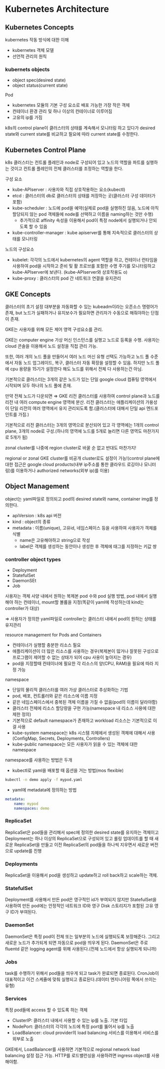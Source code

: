 # Kubernetes Architecture

## Kubernetes Concepts

kubernetes 작동 방식에 대한 이해

- kubernetes 객체 모델
- 선언적 관리의 원칙

### kubernets objects

- object spec(desired state)
- object status(current state)

Pod

- kubernetes 모듈의 기본 구성 요소로 배포 가능한 가장 작은 객체
- 컨테이너 환경 관리 및 하나 이상의 컨테이너로 이루어짐
- 고유의 ip를 가짐

k8s의 control plane이 클러스터의 상태를 계속해서 모니터링 하고 있다가 desired state와 current state를 비교하고 필요에 따라 current state를 수정한다.

## Kubernetes Control Plane

k8s 클러스터는 컨트롤 플레인과 node로 구성되어 있고 노드의 역할을 파트를 실행하는 것이고 컨트롤 플레인의 전체 클러스터를 조정하는 역할을 한다.

구성 요소

- kube-APIserver : 사용자와 직접 상호작용하는 요소(kubectl)
- etcd : 클러스터의 db로 클러스터의 상태를 저장하는 곳(클러스터 구성 데이터가 포함)
- kube-scheduler : 노드에 pod을 예약(실제로 pod을 실행하진 않음, 노드에 아직 할당되지 않는 pod 객체들에 node를 선택하고 이름을 naming하는 것만 수행)
    - 추가적으로 affinity 속성을 이용해서 pod이 특정 node에서 실행되거나 안되도록 할 수 있음
- kube-controller-manager : kube apiserver를 통해 지속적으로 클러스터의 상태를 모니터링

노드의 구성요소

- kubelet: 각각의 노드에서 kubernetes의 agent 역할을 하고, 컨테이너 런타임을 사용하여 pod을 시작하고 준비 및 활 프로브를 포함한 수명 주기를 모니터링하고 kube-APIserver에 보낸다. (kube-APIserver와 상호작용도 o)
- kube-proxy : 클러스터의 pod 간 네트워크 연결을 유지관리

## GKE Concepts

클러스터의 초기 설정 대부분을 자동화할 수 있는 kubeadm이라는 오픈소스 명령어가 존재, but 노드가 실패하거나 유지보수가 필요하면 관리자가 수동으로 해줘야하는 단점이 존재.

GKE는 사용자를 위해 모든 제어 영역 구성요소를 관리.  

GKE는 computer engine 가상 머신 인스턴스를 실행고 노드로 등록을 수행. 사용자는 cloud 콘솔을 이용해서 노드 설정을 직접 관리 가능.

또한, 여러 개의 노드 풀을 만들어서 여러 노드 머신 유형 선택도 가능하고 노드 풀 수준에서 자동 노드 업그레이드, 복구, 클러스터 자동 확장을 설정할 수 있음. 하지만 노드 풀에 cpu 용량을 15기가 설정한다 해도 노드를 위해서 전체 다 사용하는건 아님.

기본적으로 클러스터는 3개의 같은 노드가 있는 단일 google cloud 컴퓨팅 영역에서 시작되며 모두 하나의 노드 풀에 존재.

만약 전체 노드가 다운되면 ⇒ GKE 리전 클러스터를 사용하여 control plane과 노드를 리전 내 여러 compute engine 영역에 분산. 리전 클러스터는 애플리케이션의 가용성이 단일 리전의 여러 영역에서 유지 관리되도록 함.(클러스터에 대해서 단일 api 엔드포인트를 가짐.)

기본적으로 리전 클러스터는 3개의 영역으로 분산되어 있고 각 영역에는 1개의 control plane, 3개의 node로 구성.(하나의 영역에 노드를 5개로 늘리면 다른 영역도 마찬가지로 5개가 됨)

zonal cluster를 나중에 region cluster로 바꿀 순 없고 반대도 마찬가지!

regional or zonal GKE cluster를 비공개 cluster로도 설정이 가능!(control plane에 대한 접근은 google cloud products(내부 ip주소를 통한 클라우드 로깅이나 모니터링)를 이용하거나 authorized networks(외부 ip)를 이용)

## Object Management

object는 yaml파일로 정의되고 pod의 desired state와 name, container img를 정의한다.

- apiVersion : k8s api 버전
- kind : object의 종류
- metadata : 이름(unique), 고유id, 네임스페이스 등을 사용하여 사용자가 객체를 식별
    - name은 고유해야하고 string으로 작성
    - label은 객체를 생성하는 동안이나 생성한 후 객체에 태그를 지정하는 키값 쌍

### controller object types

- Deployment
- StatefulSet
- DaemonSEt
- Job

사용자는 객체 사양 내에서 원하는 복제본 pod 수와 pod 실행 방법, pod 내에서 실행해야 하는 컨테이너, mount할 볼륨을 지정(똑같이 yaml에 작성하는데 kind는 controller가 대상)

⇒ 사용자가 정의한 yaml파일로 controller는 클러스터 내에서 pod의 원하는 상태를 유지관리

resource management for Pods and Containers

- 컨테이너가 실행할 충분한 리소스 필요
- 애플리케이션이 더 많은 리소스를 사용하는 경우(복제본이 많거나 잘못된 구성으로 프로그램이 제어할 수 없는 상태가 되어 cpu 사용이 높아지는 경우)
- pod을 지정할때 컨테이너에 필요한 각 리소스의 양(CPU, RAM)을 필요에 따라 지정 가능

namespace

- 단일의 물리적 클러스터를 여러 가상 클러스터로 추상화하는 기법
- pod, 배포, 컨트롤러와 같은 리소스에 이름 지정
- 같은 네임스페이스에서 중복된 객체 이름을 가질 수 없음(pod의 이름이 달라야함)
- 클러스터 전체에 리소스 할당량을 구현 가능(namespace 내 리소스 사용에 대한 제한 정의)
- 기본적으로 default namespace가 존재하고 workload 리소스는 기본적으로 이걸 사용
- kube-system namespace는 k8s 시스템 자체에서 생성된 객체에 대해서 사용(ConfigMap, Secrets, Deployments, Controllers)
- kube-public namespace는 모든 사용자가 읽을 수 있는 객체에 대한 namespace

namespace를 사용하는 방법은 두개

- kubectl로 yaml을 배포할 때 옵션을 거는 방법(mos flexible)

```bash
kubectl -n demo apply -f mypod.yaml
```

- yaml에 metadata에 정의하는 방법

```yaml
metadata:
	name: mypod
	namespaces: demo
```

### ReplicaSet

ReplicaSet은 pod들을 관리해서 spec에 정의한 desired state를 유지하는 객체이고 Deployment는 하나 이상의 ReplicaSet으로 구성되어 있고 롤링 업데이트를 할 때 새로운 ReplicaSet을 만들고 이전 ReplicaSet의 pod들을 하나씩 지우면서 새로운 버전으로 update를 진행

### Deployments

ReplicaSet을 이용해서 pod을 생성하고 update하고 roll back하고 scale하는 객체.

### StatefulSet

Deployment를 사용해서 만든 pod은 영구적인 id가 부여되지 않지만 StatefulSet을 사용하여 만든 pod에는 안정적인 네트워크 ID와 영구 Disk 스토리지가 포함된 고유 영구 ID가 부여된다.

### DaemonSet

DaemonSet은 특정 pod이 전체 또는 일부분의 노드에 실행되도록 보장해준다. 그리고 새로운 노드가 추가되게 되면 자동으로 pod을 띄우게 된다. DaemonSet은 주로 fluentd 같은 logging agent를 위해 사용된다.(전체 노드에서 항상 실행되게 되니까)

### Jobs

task를 수행하기 위해서 pod들을 띄우게 되고 task가 완료되면 종료된다. CronJob이 대표적이고 이건 스케쥴에 맞춰 실행되고 종료된다.(데이터 엔지니어링 쪽에서 쓰이는 유형)

### Services

특정 pod들에 access 할 수 있도록 하는 객체

- ClusterIP: 클러스터 내에서 사용할 수 있는 ip를 노출. 기본 타입
- NodePort: 클러스터의 각각의 노드에 특정 port를 뚫어서 ip를 노출
- LoadBalancer: cloud provider의 load balancing 서비스를 이용해서 서비스를 외부로 노출

GKE에서, LoadBalancer를 사용하면 기본적으로 regional network load balancing 설정 접근 가능. HTTP를 로드밸런싱을 사용하려면 ingress object를 사용해야함.